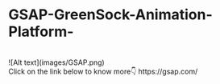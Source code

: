 # GSAP-GreenSock-Animation-Platform-
<br>
![Alt text](images/GSAP.png)
<br>
Click on the link below to know more👇
https://gsap.com/
